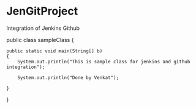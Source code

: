 # JenGitProject
Integration of Jenkins Github 

public class sampleClass {
	
	public static void main(String[] b)
	{
		System.out.println("This is sample class for jenkins and github integration");
		
		System.out.println("Done by Venkat");

	}
}

